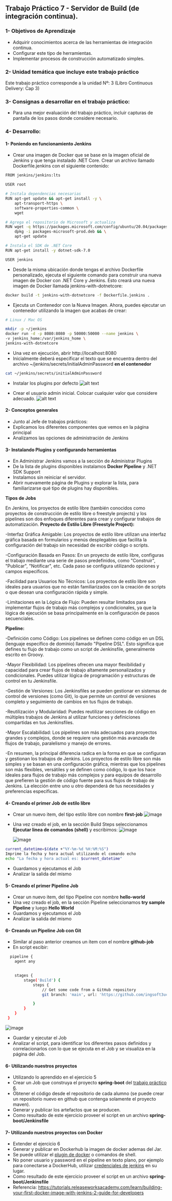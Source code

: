 
## Trabajo Práctico 7 - Servidor de Build (de integración continua).
### 1- Objetivos de Aprendizaje
 - Adquirir conocimientos acerca de las herramientas de integración continua.
 - Configurar este tipo de herramientas.
 - Implementar procesos de construcción automatizado simples.

### 2- Unidad temática que incluye este trabajo práctico
Este trabajo práctico corresponde a la unidad Nº: 3 (Libro Continuous Delivery: Cap 3)

### 3- Consignas a desarrollar en el trabajo práctico:
 - Para una mejor evaluación del trabajo práctico, incluir capturas de pantalla de los pasos donde considere necesario.

### 4- Desarrollo:

#### 1- Poniendo en funcionamiento Jenkins
  - Crear una imagen de Docker que se base en la imagen oficial de Jenkins y que tenga instalado .NET Core. Crear un archivo llamado Dockerfile.jenkins con el siguiente contenido:
  
```bash
FROM jenkins/jenkins:lts

USER root

# Instala dependencias necesarias
RUN apt-get update && apt-get install -y \
    apt-transport-https \
    software-properties-common \
    wget

# Agrega el repositorio de Microsoft y actualiza
RUN wget -q https://packages.microsoft.com/config/ubuntu/20.04/packages-microsoft-prod.deb -O packages-microsoft-prod.deb && \
    dpkg -i packages-microsoft-prod.deb && \
    apt-get update

# Instala el SDK de .NET Core
RUN apt-get install -y dotnet-sdk-7.0

USER jenkins
```

- Desde la misma ubicación donde tengas el archivo Dockerfile personalizado, ejecuta el siguiente comando para construir una nueva imagen de Docker con .NET Core y Jenkins. Esto creará una nueva imagen de Docker llamada jenkins-with-dotnetcore:
```bash
docker build -t jenkins-with-dotnetcore -f Dockerfile.jenkins .
```
- Ejecuta un Contenedor con la Nueva Imagen. Ahora, puedes ejecutar un contenedor utilizando la imagen que acabas de crear:
```bash
# Linux / Mac OS

mkdir -p ~/jenkins
docker run -d -p 8080:8080 -p 50000:50000 --name jenkins \
-v jenkins_home:/var/jenkins_home \
jenkins-with-dotnetcore

```
  - Una vez en ejecución, abrir http://localhost:8080
  - Inicialmente deberá especificar el texto que se encuentra dentro del archivo ~/jenkins/secrets/initialAdminPassword **en el contenedor**
```bash
cat ~/jenkins/secrets/initialAdminPassword
```
  - Instalar los plugins por defecto
![alt text][imagen]

[imagen]:  jenkins-plugins.png  
  - Crear el usuario admin inicial. Colocar cualquier valor que considere adecuado.
![alt text][imagen1]

[imagen1]:  jenkins-admin.png    

#### 2- Conceptos generales
  - Junto al Jefe de trabajos prácticos:
  - Explicamos los diferentes componentes que vemos en la página principal
  - Analizamos las opciones de administración de Jenkins

#### 3- Instalando Plugins y configurando herramientas
  - En Administrar Jenkins vamos a la sección de Administrar Plugins
  - De la lista de plugins disponibles instalamos **Docker Pipeline** y .NET SDK Support
  - Instalamos sin reiniciar el servidor.
  - Abrir nuevamente página de Plugins y explorar la lista, para familiarizarse qué tipo de plugins hay disponibles.

**Tipos de Jobs**

En Jenkins, los proyectos de estilo libre (también conocidos como proyectos de construcción de estilo libre o freestyle projects) y los pipelines son dos enfoques diferentes para crear y configurar trabajos de automatización. 
**Proyecto de Estilo Libre (Freestyle Project):**

-Interfaz Gráfica Amigable: Los proyectos de estilo libre utilizan una interfaz gráfica basada en formularios y menús desplegables que facilita la configuración del trabajo sin necesidad de escribir código o scripts.

-Configuración Basada en Pasos: En un proyecto de estilo libre, configuras el trabajo mediante una serie de pasos predefinidos, como "Construir", "Publicar", "Notificar", etc. Cada paso se configura utilizando opciones y campos específicos.

-Facilidad para Usuarios No Técnicos: Los proyectos de estilo libre son ideales para usuarios que no están familiarizados con la creación de scripts o que desean una configuración rápida y simple.

-Limitaciones en la Lógica de Flujo: Pueden resultar limitados para implementar flujos de trabajo más complejos y condicionales, ya que la lógica de ejecución se basa principalmente en la configuración de pasos secuenciales.

**Pipeline:**

-Definición como Código: Los pipelines se definen como código en un DSL (lenguaje específico de dominio) llamado "Pipeline DSL". Esto significa que defines tu flujo de trabajo como un script de Jenkinsfile, generalmente escrito en Groovy.

-Mayor Flexibilidad: Los pipelines ofrecen una mayor flexibilidad y capacidad para crear flujos de trabajo altamente personalizados y condicionales. Puedes utilizar lógica de programación y estructuras de control en tu Jenkinsfile.

-Gestión de Versiones: Los Jenkinsfiles se pueden gestionar en sistemas de control de versiones (como Git), lo que permite un control de versiones completo y seguimiento de cambios en tus flujos de trabajo.

-Reutilización y Modularidad: Puedes reutilizar secciones de código en múltiples trabajos de Jenkins al utilizar funciones y definiciones compartidas en tus Jenkinsfiles.

-Mayor Escalabilidad: Los pipelines son más adecuados para proyectos grandes y complejos, donde se requiere una gestión más avanzada de flujos de trabajo, paralelismo y manejo de errores.

-En resumen, la principal diferencia radica en la forma en que se configuran y gestionan los trabajos de Jenkins. Los proyectos de estilo libre son más simples y se basan en una configuración gráfica, mientras que los pipelines son más flexibles, versátiles y se definen como código, lo que los hace ideales para flujos de trabajo más complejos y para equipos de desarrollo que prefieren la gestión de código fuente para sus flujos de trabajo de Jenkins. La elección entre uno u otro dependerá de tus necesidades y preferencias específicas.

#### 4- Creando el primer Job de estilo libre
  - Crear un nuevo item, del tipo estilo libre con nombre **first-job**
    ![image](https://github.com/ingsoft3ucc/TPs/assets/140459109/b7ba3848-4cb4-419e-8116-924ecd59d538)

  - Una vez creado el job, en la sección Build Steps seleccionamos **Ejecutar linea de comandos (shell)** y escribimos:
    ![image](https://github.com/ingsoft3ucc/TPs/assets/140459109/ff7660e5-5887-4a2c-8be7-dfb98357fdc5)

    ![image](https://github.com/ingsoft3ucc/TPs/assets/140459109/b086b436-c41f-4d9b-be65-e8649b4a85e1)


```bash
current_datetime=$(date +"%Y-%m-%d %H:%M:%S")
Imprime la fecha y hora actual utilizando el comando echo
echo "La fecha y hora actual es: $current_datetime"
```

  - Guardamos y ejecutamos el Job
  - Analizar la salida del mismo

#### 5- Creando el primer Pipeline Job
  - Crear un nuevo item, del tipo Pipeline con nombre **hello-world**
  - Una vez creado el job, en la sección Pipeline seleccionamos **try sample Pipeline** y luego **Hello World**
  - Guardamos y ejecutamos el Job
  - Analizar la salida del mismo


#### 6- Creando un Pipeline Job con Git
  - Similar al paso anterior creamos un ítem con el nombre **github-job**
  - En script escibir:
```bash
  pipeline {
    agent any

   
    stages {
        stage('Build') {
            steps {
                // Get some code from a GitHub repository
                git branch: 'main', url: 'https://github.com/ingsoft3ucc/SimpleWebAPI'

            }
        }
    }
 }  
```
    
  ![image](https://github.com/ingsoft3ucc/TPs/assets/140459109/6724bc06-44fa-4e88-85d5-13a3f95938b6)

  - Guardar y ejecutar el Job
  - Analizar el script, para identificar los diferentes pasos definidos y correlacionarlos con lo que se ejecuta en el Job y se visualiza en la página del Job.

#### 6- Utilizando nuestros proyectos
  - Utilizando lo aprendido en el ejercicio 5
  - Crear un Job que construya el proyecto **spring-boot** del [trabajo práctico 6](06-construccion-imagenes-docker.md).
  - Obtener el código desde el repositorio de cada alumno (se puede crear un repositorio nuevo en github que contenga solamente el proyecto maven).
  - Generar y publicar los artefactos que se producen.
  - Como resultado de este ejercicio proveer el script en un archivo **spring-boot/Jenkinsfile**

#### 7- Utilizando nuestros proyectos con Docker
  - Extender el ejercicio 6
  - Generar y publicar en Dockerhub la imagen de docker ademas del Jar.
  - Se puede utilizar el [plugin de docker](https://docs.cloudbees.com/docs/admin-resources/latest/plugins/docker-workflow) o comandos de shell.
  - No poner usuario y password en el pipeline en texto plano, por ejemplo para conectarse a DockerHub, utilizar [credenciales de jenkins](https://github.com/jenkinsci/credentials-plugin/blob/master/docs/user.adoc) en su lugar.
  - Como resultado de este ejercicio proveer el script en un archivo **spring-boot/Jenkinsfile**
  - Referencia: https://tutorials.releaseworksacademy.com/learn/building-your-first-docker-image-with-jenkins-2-guide-for-developers
